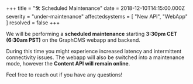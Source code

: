 +++
title = "🛠  Scheduled Maintenance"
date = 2018-12-10T14:15:00.000Z
severity = "under-maintenance"
affectedsystems = [
  "New API",
  "WebApp"
]
resolved = false
+++

We will be performing a **scheduled maintenance** starting **3:30pm CET (6:30am PST)** on the GraphCMS webapp and backend.

During this time you might experience increased latency and intermittent connectivity issues. The webapp will also be switched into a maintenance mode, however the **Content API will remain online**.

Feel free to reach out if you have any questions!